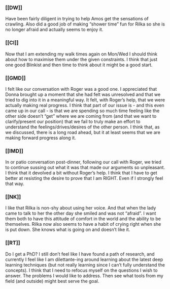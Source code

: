 ### [[DW]]
Have been fairly diligent in trying to help Amos get the sensations of crawling. Also did a good job of making “shower time” fun for Rilka so she is no longer afraid and actually seems to enjoy it.

### [[CI]]
Now that I am extending my walk times again on Mon/Wed I should think about how to maximise them under the given constraints. I think that just one good Blinkist and then time to think about it might be a good start.

### [[GMD]]
I felt like our conversation with Roger was a good one. I appreciated that Donna brought up a moment that she had felt was unresolved and that we tried to dig into it in a meaningful way. It felt, with Roger’s help, that we were actually making real progress. I think that part of our issue is - and this even came up in our call - is that we are spending so much time feeling like the other side doesn’t “get” where we are coming from (and that we want to clarify/present our position) that we fail to truly make an effort to understand the feelings/drives/desires of the other person. I think that, as we discussed, there is a long road ahead, but it at least seems that we are making forward progress along it.

### [[IMD]]
In or patio conversation post-dinner, following our call with Roger, we tried to continue sussing out what it was that made our arguments so unpleasant. I think that it devolved a bit without Roger’s help. I think that I have to get better at resisting the desire to prove that I am RIGHT. Even if I strongly feel that way.

### [[NK]]
I like that Rilka is non-shy about using her voice. And that when the lady came to talk to her the other day she smiled and was not “afraid”. I want them both to have this attitude of comfort in the world and the ability to be themselves. Rilka now also seems to have a habit of crying right when she is put down. She knows what is going on and doesn’t like it.  

### [[RT]]
Do I get a PhD? I still don’t feel like I have found a path of research, and currently I feel like I am dilettante-ing around learning about the latest deep learning techniques (but not really learning since I can’t fully understand the concepts). I think that I need to refocus myself on the questions I wish to answer. The problems I would like to address. Then see what tools from my field (and outside) might best serve the goal. 


